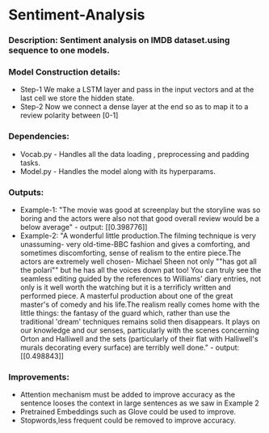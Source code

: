 # Sentiment-Analysis

### Description: Sentiment analysis on IMDB dataset.using sequence to one models.
### Model Construction details:
<ul>
<li>Step-1 We make a LSTM layer and pass in the input vectors and at the last cell we store
the hidden state. </li>
<li>Step-2 Now we connect a dense layer at the end so as to map it to a review polarity between [0-1]</li>
</ul>

### Dependencies:
<ul>
<li>Vocab.py - Handles all the data loading , preprocessing and padding tasks.</li>
<li>Model.py - Handles the model along with its hyperparams.</li>
</ul>

### Outputs:
<ul>
<li>Example-1: "The movie was good at screenplay but the storyline was so boring and the actors were also not that good overall review would be a below average" - output: [[0.398776]]</li>
<li>Example-2: "A wonderful little production.The filming technique is very unassuming- very old-time-BBC fashion and gives a comforting, and sometimes discomforting, sense of realism to the entire piece.The actors are extremely well chosen- Michael Sheen not only ""has got all the polari"" but he has all the voices down pat too! You can truly see the seamless editing guided by the references to Williams' diary entries, not only is it well worth the watching but it is a terrificly written and performed piece. A masterful production about one of the great master's of comedy and his life.The realism really comes home with the little things: the fantasy of the guard which, rather than use the traditional 'dream' techniques remains solid then disappears. It plays on our knowledge and our senses, particularly with the scenes concerning Orton and Halliwell and the sets (particularly of their flat with Halliwell's murals decorating every surface) are terribly well done." - output:[[0.498843]]</li>
</ul>

### Improvements:
<ul>
<li>Attention mechanism must be added to improve accuracy as the sentence looses the context in large sentences as we saw in Example 2</li>
<li>Pretrained Embeddings such as Glove could be used to improve.</li>
<li>Stopwords,less frequent could be removed to improve accuracy.</li>
</ul>